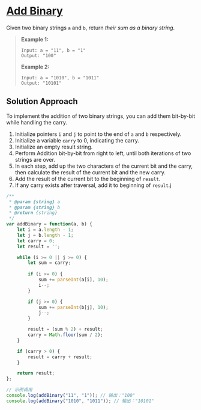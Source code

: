 # [Add Binary](https://leetcode.cn/problems/add-binary/)

Given two binary strings `a` and `b`, return *their sum as a binary string*.

> **Example 1:**
>
> ```
> Input: a = "11", b = "1"
> Output: "100"
> ```
>
> **Example 2:**
>
> ```
> Input: a = "1010", b = "1011"
> Output: "10101"
> ```

## Solution Approach

To implement the addition of two binary strings, you can add them bit-by-bit while handling the carry.

1. Initialize pointers `i` and  `j` to point to the end of `a` and  `b` respectively.
2. Initialize a variable `carry` to 0, indicating the carry.
3. Initialize an empty result string.
4. Perform Addition bit-by-bit from right to left, until both iterations of two strings are over.
5. In each step, add up the two characters of the current bit and the carry, then calculate the result of the current bit and the new carry.
6. Add the result of the current bit to the beginning of `result`.
7. If any carry exists after traversal, add it to beginning of `result`.j

```js
/**
 * @param {string} a
 * @param {string} b
 * @return {string}
 */
var addBinary = function(a, b) {
    let i = a.length - 1;
    let j = b.length - 1;
    let carry = 0;
    let result = '';

    while (i >= 0 || j >= 0) {
        let sum = carry;
        
        if (i >= 0) {
            sum += parseInt(a[i], 10);
            i--;
        }

        if (j >= 0) {
            sum += parseInt(b[j], 10);
            j--;
        }

        result = (sum % 2) + result;
        carry = Math.floor(sum / 2);
    }

    if (carry > 0) {
        result = carry + result;
    }

    return result;
};

// 示例调用
console.log(addBinary("11", "1")); // 输出："100"
console.log(addBinary("1010", "1011")); // 输出："10101"
```

## 

